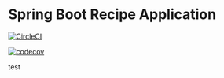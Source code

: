 # Spring Boot Recipe Application

[![CircleCI](https://circleci.com/gh/maraya29/spring5-recipe-app-using-project-lombok-junit-test.svg?style=svg)](https://circleci.com/gh/maraya29/spring5-recipe-app-using-project-lombok-junit-test)

[![codecov](https://codecov.io/gh/maraya29/spring5-recipe-app-using-project-lombok-junit-test/branch/master/graph/badge.svg)](https://codecov.io/gh/maraya29/spring5-recipe-app-using-project-lombok-junit-test)

test
